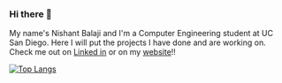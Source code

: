 ### Hi there 👋
My name's Nishant Balaji and I'm a Computer Engineering student at UC San Diego. Here I will put the projects I have done and are working on. Check me out on [Linked in](https://www.linkedin.com/in/nishantbalaji/) or on my [website](nishantbalaji.me)!!


[![Top Langs](https://github-readme-stats.vercel.app/api/top-langs/?username=NishantBalaji)](https://github.com/anuraghazra/github-readme-stats)



<!--
**NishantBalaji/NishantBalaji** is a ✨ _special_ ✨ repository because its `README.md` (this file) appears on your GitHub profile.
[![Nishant's github stats](https://github-readme-stats.vercel.app/api?username=NishantBalaji)](https://github.com/anuraghazra/github-readme-stats)
Here are some ideas to get you started:

- 🔭 I’m currently working on ...
- 🌱 I’m currently learning ...
- 👯 I’m looking to collaborate on ...
- 🤔 I’m looking for help with ...
- 💬 Ask me about ...
- 📫 How to reach me: ...
- 😄 Pronouns: ...
- ⚡ Fun fact: ...
-->
